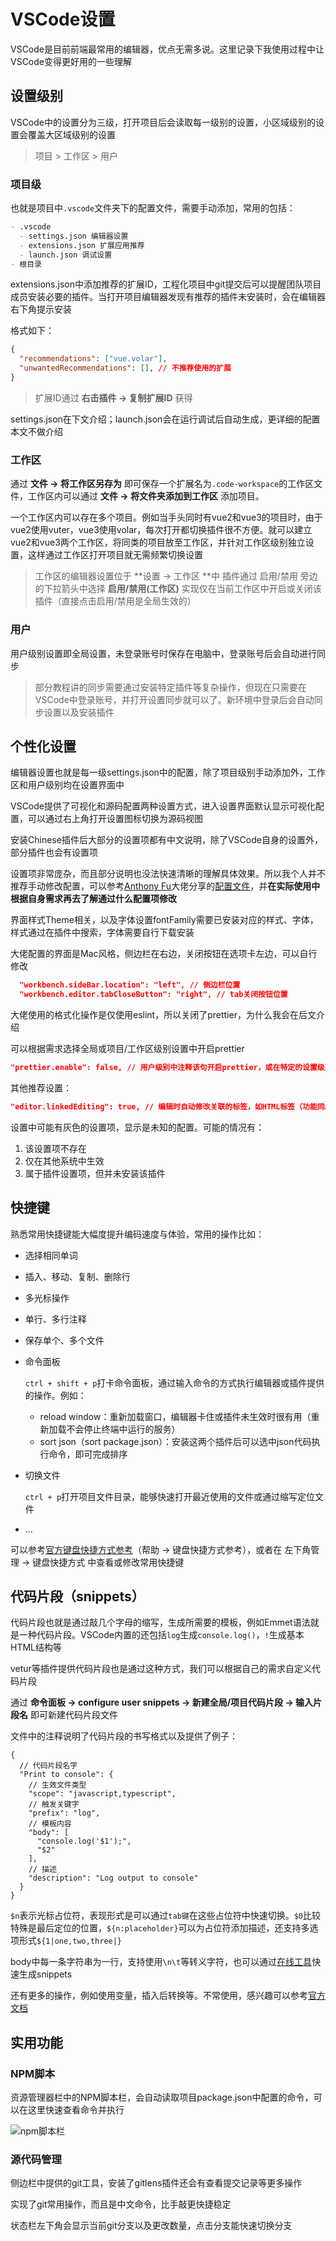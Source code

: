 # VSCode设置

VSCode是目前前端最常用的编辑器，优点无需多说。这里记录下我使用过程中让VSCode变得更好用的一些理解

## 设置级别

VSCode中的设置分为三级，打开项目后会读取每一级别的设置，小区域级别的设置会覆盖大区域级别的设置

> 项目 > 工作区 > 用户

### 项目级

也就是项目中`.vscode`文件夹下的配置文件，需要手动添加，常用的包括：

```Markdown
- .vscode
  - settings.json 编辑器设置
  - extensions.json 扩展应用推荐
  - launch.json 调试设置
- 根目录
```

extensions.json中添加推荐的扩展ID，工程化项目中git提交后可以提醒团队项目成员安装必要的插件。当打开项目编辑器发现有推荐的插件未安装时，会在编辑器右下角提示安装

格式如下：

```JSON
{
  "recommendations": ["vue.volar"],
  "unwantedRecommendations": [], // 不推荐使用的扩展
}

```

> 扩展ID通过 **右击插件 → 复制扩展ID** 获得

settings.json在下文介绍；launch.json会在运行调试后自动生成，更详细的配置本文不做介绍

### 工作区

通过 **文件 → 将工作区另存为** 即可保存一个扩展名为`.code-workspace`的工作区文件，工作区内可以通过 **文件 → 将文件夹添加到工作区** 添加项目。

一个工作区内可以存在多个项目。例如当手头同时有vue2和vue3的项目时，由于vue2使用vuter，vue3使用volar，每次打开都切换插件很不方便。就可以建立vue2和vue3两个工作区，将同类的项目放至工作区，并针对工作区级别独立设置，这样通过工作区打开项目就无需频繁切换设置

> 工作区的编辑器设置位于 **设置 → 工作区 **中
插件通过 启用/禁用 旁边的下拉箭头中选择 **启用/禁用(工作区)** 实现仅在当前工作区中开启或关闭该插件（直接点击启用/禁用是全局生效的）

### 用户

用户级别设置即全局设置，未登录账号时保存在电脑中，登录账号后会自动进行同步

> 部分教程讲的同步需要通过安装特定插件等复杂操作，但现在只需要在VSCode中登录账号，并打开设置同步就可以了。新环境中登录后会自动同步设置以及安装插件

## 个性化设置

编辑器设置也就是每一级settings.json中的配置，除了项目级别手动添加外，工作区和用户级别均在设置界面中

VSCode提供了可视化和源码配置两种设置方式，进入设置界面默认显示可视化配置，可以通过右上角打开设置图标切换为源码视图

安装Chinese插件后大部分的设置项都有中文说明，除了VSCode自身的设置外，部分插件也会有设置项

设置项非常庞杂，而且部分说明也没法快速清晰的理解具体效果。所以我个人并不推荐手动修改配置，可以参考[Anthony Fu](https://antfu.me/)大佬分享的[配置文件](https://github.com/antfu/vscode-settings)，并**在实际使用中根据自身需求再去了解通过什么配置项修改**

界面样式Theme相关，以及字体设置fontFamily需要已安装对应的样式、字体，样式通过在插件中搜索，字体需要自行下载安装

大佬配置的界面是Mac风格，侧边栏在右边，关闭按钮在选项卡左边，可以自行修改

```JSON
  "workbench.sideBar.location": "left", // 侧边栏位置
  "workbench.editor.tabCloseButton": "right", // tab关闭按钮位置
```

大佬使用的格式化操作是仅使用eslint，所以关闭了prettier，为什么我会在后文介绍

可以根据需求选择全局或项目/工作区级别设置中开启prettier

```JSON
"prettier.enable": false, // 用户级别中注释该句开启prettier，或在特定的设置级别中设置为true
```

其他推荐设置：

```JSON
"editor.linkedEditing": true, // 编辑时自动修改关联的标签，如HTML标签（功能同Auto Rename Tag插件，添加这条配置后这个插件就可以卸载了）
```

设置中可能有灰色的设置项，显示是未知的配置。可能的情况有：

1. 该设置项不存在
2. 仅在其他系统中生效
3. 属于插件设置项，但并未安装该插件

## 快捷键

熟悉常用快捷键能大幅度提升编码速度与体验，常用的操作比如：

- 选择相同单词
- 插入、移动、复制、删除行
- 多光标操作
- 单行、多行注释
- 保存单个、多个文件
- 命令面板

    `ctrl + shift + p`打卡命令面板，通过输入命令的方式执行编辑器或插件提供的操作。例如：

    - reload window：重新加载窗口，编辑器卡住或插件未生效时很有用（重新加载不会停止终端中运行的服务）
    - sort json（sort package.json）：安装这两个插件后可以选中json代码执行命令，即可完成排序
- 切换文件

    `ctrl + p`打开项目文件目录，能够快速打开最近使用的文件或通过缩写定位文件
- ...

可以参考[官方键盘快捷方式参考](https://code.visualstudio.com/shortcuts/keyboard-shortcuts-windows.pdf)（帮助 → 键盘快捷方式参考），或者在 左下角管理 → 键盘快捷方式 中查看或修改常用快捷键

## 代码片段（snippets）

代码片段也就是通过敲几个字母的缩写，生成所需要的模板，例如Emmet语法就是一种代码片段。VSCode内置的还包括`log`生成`console.log()`，`!`生成基本HTML结构等

vetur等插件提供代码片段也是通过这种方式，我们可以根据自己的需求自定义代码片段

通过 **命令面板 → configure user snippets → 新建全局/项目代码片段 → 输入片段名** 即可新建代码片段文件

文件中的注释说明了代码片段的书写格式以及提供了例子：

```JSONC
{
  // 代码片段名字
  "Print to console": {
    // 生效文件类型
    "scope": "javascript,typescript",
    // 触发关键字
    "prefix": "log",
    // 模板内容
    "body": [
      "console.log('$1');",
      "$2"
    ],
    // 描述
    "description": "Log output to console"
  }
}
```

`$n`表示光标占位符，表现形式是可以通过`tab键`在这些占位符中快速切换。`$0`比较特殊是最后定位的位置，`${n:placeholder}`可以为占位符添加描述，还支持多选项形式`${1|one,two,three|}`

body中每一条字符串为一行，支持使用`\n\t`等转义字符，也可以通过[在线工具](https://snippet-generator.app/)快速生成snippets

还有更多的操作，例如使用变量，插入后转换等。不常使用，感兴趣可以参考[官方文档](https://code.visualstudio.com/docs/编辑器/userdefinedsnippets)

## 实用功能

### NPM脚本

资源管理器栏中的NPM脚本栏，会自动读取项目package.json中配置的命令，可以在这里快速查看命令并执行

![npm脚本栏](../../images/工具系列/VSCode设置-1.png)

### 源代码管理

侧边栏中提供的git工具，安装了gitlens插件还会有查看提交记录等更多操作

实现了git常用操作，而且是中文命令，比手敲更快捷稳定

状态栏左下角会显示当前git分支以及更改数量，点击分支能快速切换分支
